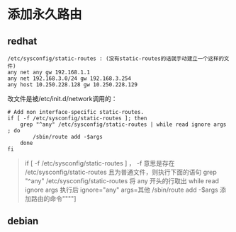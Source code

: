 # 添加永久路由
## redhat
```
/etc/sysconfig/static-routes : (没有static-routes的话就手动建立一个这样的文件)
any net any gw 192.168.1.1
any net 192.168.3.0/24 gw 192.168.3.254
any host 10.250.228.128 gw 10.250.228.129 
```
改文件是被/etc/init.d/network调用的：
```
# Add non interface-specific static-routes.
if [ -f /etc/sysconfig/static-routes ]; then
    grep "^any" /etc/sysconfig/static-routes | while read ignore args ; do
		/sbin/route add -$args
    done
fi
```
> if [ -f /etc/sysconfig/static-routes ] ， -f 意思是存在 /etc/sysconfig/static-routes 且为普通文件，则执行下面的语句
> grep "^any" /etc/sysconfig/static-routes  将 any 开头的行取出
> while read ignore args 执行后 ignore="any" args=其他
> /sbin/route add -$args 添加路由的命令""""]
## debian
